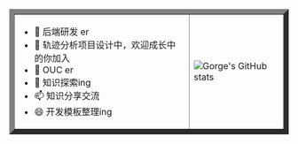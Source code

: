 <html>
    <table style="margin-left: auto; margin-right: auto;" border="9">
        <tr">
            <td>
               

- 🔭 后端研发 er
- 🌱 轨迹分析项目设计中，欢迎成长中的你加入
- 👯 OUC er
- 🤔 知识探索ing
- 📫 知识分享交流
- 😄 开发模板整理ing
            </td>
            <td>
                ![Gorge's GitHub stats](https://github-readme-stats.vercel.app/api?username=CattleZ&show_icons=true&theme=radical)
            </td>
        </tr>
    </table>
</html>
